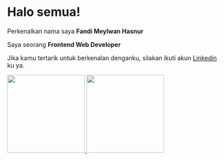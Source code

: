 # Halo semua! 

Perkenalkan nama saya **Fandi Meylwan Hasnur**

Saya seorang **Frontend Web Developer**

Jika kamu tertarik untuk berkenalan denganku, silakan ikuti akun [Linkedin](https://www.linkedin.com/in/fandi-meylwan-hasnur-013495185/) ku ya.

<p align="left">
<a href="https://github.com/gilangadhan">
  <img height="180em" src="https://github-readme-stats-eight-theta.vercel.app/api?username=gilangadhan&show_icons=true&theme=algolia&include_all_commits=true&count_private=true"/>
  <img height="180em" src="https://github-readme-stats-eight-theta.vercel.app/api/top-langs/?username=gilangadhan&layout=compact&langs_count=8&theme=algolia"/>
</a>
</p>

